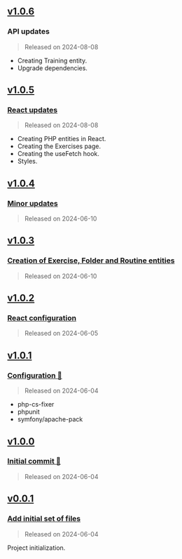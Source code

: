 ## [v1.0.6](https://github.com/Engrev/Hevy/releases/tag/v1.0.6)

### API updates

> Released on 2024-08-08

- Creating Training entity.
- Upgrade dependencies.

## [v1.0.5](https://github.com/Engrev/Hevy/releases/tag/v1.0.5)

### [React updates](https://github.com/Engrev/Hevy/commit/55e2d461a6c122239c49fc7fd430e64d7dbb2ee1)

> Released on 2024-08-08

- Creating PHP entities in React.
- Creating the Exercises page.
- Creating the useFetch hook.
- Styles.

## [v1.0.4](https://github.com/Engrev/Hevy/releases/tag/v1.0.4)

### [Minor updates](https://github.com/Engrev/Hevy/commit/81b502def358476966c452b36b2c78d04bbc77de)

> Released on 2024-06-10

## [v1.0.3](https://github.com/Engrev/Hevy/releases/tag/v1.0.3)

### [Creation of Exercise, Folder and Routine entities](https://github.com/Engrev/Hevy/commit/1435c1d1887640fac733948aa49a074bb7fb79e2)

> Released on 2024-06-10

## [v1.0.2](https://github.com/Engrev/Hevy/releases/tag/v1.0.2)

### [React configuration](https://github.com/Engrev/Hevy/commit/87a4c3c1a622dc6a1c70ddf7fe85b09f451a4509)

> Released on 2024-06-05

## [v1.0.1](https://github.com/Engrev/Hevy/releases/tag/v1.0.1)

### [Configuration 🔧](https://github.com/Engrev/Hevy/commit/0efadaa6146b3cd10068540ae146532ef035f562)

> Released on 2024-06-04

- php-cs-fixer
- phpunit
- symfony/apache-pack

## [v1.0.0](https://github.com/Engrev/Hevy/releases/tag/v1.0.0)

### [Initial commit 🎉](https://github.com/Engrev/Hevy/commit/4c2d06edd31a7d4906e4489fb9c594ab1d26edcb)

> Released on 2024-06-04

## [v0.0.1](https://github.com/Engrev/Hevy/releases/tag/v0.0.1)

### [Add initial set of files](https://github.com/Engrev/Hevy/commit/cf990677800e0c37d7b13e68fb24a18caf6e16ad)

> Released on 2024-06-04

Project initialization.
